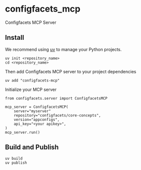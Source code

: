 # configfacets_mcp

Configfacets MCP Server

## Install

We recommend using [uv](https://docs.astral.sh/uv/) to manage your Python projects.

```
uv init <repository_name>
cd <repository_name>
```

Then add Configfacets MCP server to your project dependencies

```
uv add "configfacets-mcp"
```

Initialize your MCP server

```
from configfacets.server import ConfigfacetsMCP

mcp_server = ConfigfacetsMCP(
    server="myserver"
    repository="configfacets/core-concepts",
    version="appconfigs",
    api_key="<your apikey>",
)
mcp_server.run()
```

## Build and Publish

```
uv build
uv publish
```
